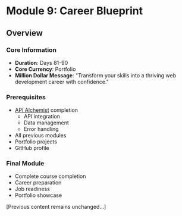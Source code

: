 # Module 9: Career Blueprint

## Overview
### Core Information
- **Duration**: Days 81-90
- **Core Currency**: Portfolio
- **Million Dollar Message**: "Transform your skills into a thriving web development career with confidence."

### Prerequisites
- [API Alchemist](../module-8-api-alchemist/README.md) completion
  - API integration
  - Data management
  - Error handling
- All previous modules
- Portfolio projects
- GitHub profile

### Final Module
- Complete course completion
- Career preparation
- Job readiness
- Portfolio showcase

[Previous content remains unchanged...]